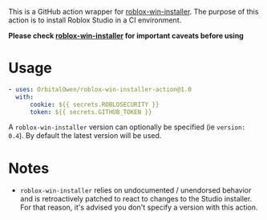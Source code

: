 This is a GitHub action wrapper for [roblox-win-installer](https://github.com/OrbitalOwen/roblox-win-installer). The purpose of this action is to install Roblox Studio in a CI environment.

**Please check [roblox-win-installer](https://github.com/OrbitalOwen/roblox-win-installer) for important caveats before using**

# Usage

```yml
- uses: OrbitalOwen/roblox-win-installer-action@1.0
  with:
      cookie: ${{ secrets.ROBLOSECURITY }}
      token: ${{ secrets.GITHUB_TOKEN }}
```

A `roblox-win-installer` version can optionally be specified (ie `version: 0.4`). By default the latest version will be used.

# Notes

-   `roblox-win-installer` relies on undocumented / unendorsed behavior and is retroactively patched to react to changes to the Studio installer. For that reason, it's advised you don't specify a version with this action.
